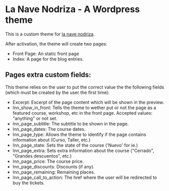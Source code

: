 # La Nave Nodriza - A Wordpress theme

This is a custom theme for [la nave nodriza](http://lanavenodriza.com).

After activation, the theme will create two pages:

* Front Page: An static front page
* Index: A page for the blog entries.

## Pages extra custom fields:
	
This theme relies on the user to put the correct value the the following fields (which must be created by the user the first time):

* Excerpt: Excerpt of the page content which will be shown in the preview.
* lnn_show_in_front: Tells the theme to wether put or not the page as a featured course, workshop, etc in the front page. Accepted values: "anything" or not set.
* lnn_page_subtitle: The subtitle to be shown in the page.
* lnn_page_dates: The course dates.
* lnn_page_type: Allows the theme to identify if the page contains information about (Curso, Taller, etc.)
* lnn_page_state: Sets the state of the course ('Nuevo' for ie.)
* lnn_page_extra: Sets extra information about the course ("Cerrado", "Grandes descuentos", etc.)
* lnn_page_price: The course price.
* lnn_page_discounts: Discounts (if any).
* lnn_page_remaining: Remaining places.
* lnn_page_call_to_action: The href where the user will be redirected to buy the tickets.
